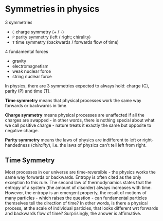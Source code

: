 # Symmetries in physics

3 symmetries
- `C` charge symmetry (+ / -)
- `P` parity symmetry (left / right; chirality)
- `T` time symmetry (backwards / forwards flow of time)

4 fundamental forces
- gravity
- electromagnetism
- weak nuclear force
- string nuclear force


In physics, there are 3 symmetries expected to always hold: charge (C), parity (P) and time (T).

**Time symmetry** means that physical processes work the same way forwards or backwards in time.

**Charge symmetry** means physical processes are unaffected if all the charges are swapped - in other words, there is nothing special about what we call positive charge - nature treats it exactly the same but opposite to negative charge.

**Parity symmetry** means the laws of physics are indifferent to left or right-handedness (*chirality*), i.e. the laws of physics can't tell left from right.


## Time Symmetry

Most processes in our universe are time-reversible - the physics works the same way forwards or backwards. Entropy is often cited as the only exception to this rule. The second law of thermodynamics states that the entropy of a system (the amount of disorder) always increases with time. However, the entropy is an emergent property, the result of motions of many particles - which raises the question - can fundamental particles themselves tell the direction of time? In other words, is there a physical process, at the scale of individual particles, that looks different wrt forwards and backwards flow of time? Surprisingly, the answer is affirmative.
